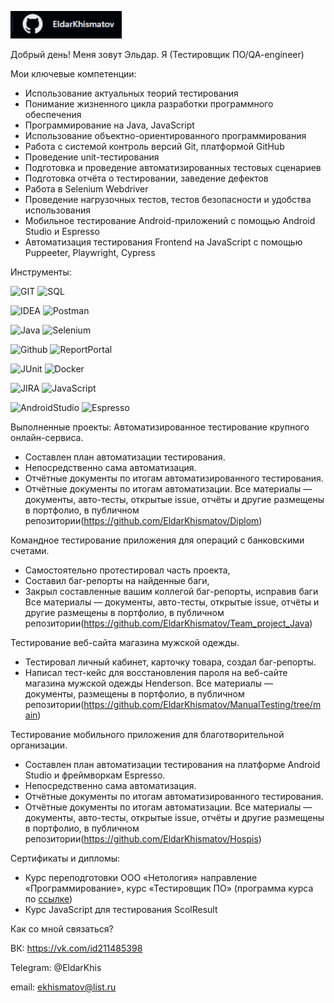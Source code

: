 [![Header](https://github.com/EldarKhismatov/EldarKhismatov/blob/main/assets/header.png)](https://github.com/EldarKhismatov?tab=repositories)

Добрый день! Меня зовут Эльдар. Я (Тестировщик ПО/QA-engineer)

Мои ключевые компетенции:
*	Использование актуальных теорий тестирования
*	Понимание жизненного цикла разработки программного обеспечения
*	Программирование на Java, JavaScript
*	Использование объектно-ориентированного программирования
*	Работа с системой контроль версий Git, платформой GitHub
*	Проведение unit-тестирования
*	Подготовка и проведение автоматизированных тестовых сценариев
*	Подготовка отчёта о тестировании, заведение дефектов
*	Работа в Selenium Webdriver
*	Проведение нагрузочных тестов, тестов безопасности и удобства использования
* Мобильное тестирование Android-приложений с помощью Android Studio и Espresso
* Автоматизация тестирования Frontend на JavaScript с помощью Puppeeter, Playwright, Cypress

Инструменты: 

![GIT](https://img.shields.io/badge/-GIT-090909?style=for-the-badge&logo=git&logoColor=47C5FB) ![SQL](https://img.shields.io/badge/-SQL-090909?style=for-the-badge&logo=sql&logoColor=097CDB)

![IDEA](https://img.shields.io/badge/-IDEA-090909?style=for-the-badge&logo=idea&logoColor=F8C52C) ![Postman](https://img.shields.io/badge/-Postman-090909?style=for-the-badge&logo=postman&logoColor=F88C00)

![Java](https://img.shields.io/badge/-Java-090909?style=for-the-badge&logo=java&logoColor=E9D54D) ![Selenium](https://img.shields.io/badge/-Selenium-090909?style=for-the-badge&logo=selenium&logoColor=E5D3FF) 

![Github](https://img.shields.io/badge/-Gtthub-090909?style=for-the-badge&logo=C%2b%2b&logoColor=6296CC) ![ReportPortal](https://img.shields.io/badge/-ReportPortal-090909?style=for-the-badge&logo=reportPortallogoColor=6296CC)

![JUnit](https://img.shields.io/badge/-Junit-090909?style=for-the-badge&logo=junit&logoColor=6296CC) ![Docker](https://img.shields.io/badge/-Docker-090909?style=for-the-badge&logo=docker&logoColor=6296CC)

![JIRA](https://img.shields.io/badge/-JIRA-090909?style=for-the-badge&logo=jira&logoColor=6296CC) ![JavaScript](https://img.shields.io/badge/-JavaScript-090909?style=for-the-badge&logo=javascript&logoColor=E9D54D)

![AndroidStudio](https://img.shields.io/badge/-AndroidStudio-090909?style=for-the-badge&logo=androidstudio&logoColor=E9D54D) ![Espresso](https://img.shields.io/badge/-Espresso-090909?style=for-the-badge&logo=espresso&logoColor=E9D54D)

Выполненные проекты: 
Автоматизированное тестирование крупного онлайн-сервиса.

*	Составлен план автоматизации тестирования.
*	Непосредственно сама автоматизация.
*	Отчётные документы по итогам автоматизированного тестирования.
*	Отчётные документы по итогам автоматизации.
Все материалы — документы, авто-тесты, открытые issue, отчёты и другие размещены в портфолио, в публичном репозитории(https://github.com/EldarKhismatov/Diplom)


Командное тестирование приложения для операций с банковскими счетами.

*	Самостоятельно протестировал часть проекта,
*	Составил баг-репорты на найденные баги,
*	Закрыл составленные вашим коллегой баг-репорты, исправив баги
Все материалы — документы, авто-тесты, открытые issue, отчёты и другие размещены в портфолио, в публичном репозитории(https://github.com/EldarKhismatov/Team_project_Java)


Тестирование веб-сайта магазина мужской одежды.

*	Тестировал личный кабинет, карточку товара, создал баг-репорты.
*	Написал тест-кейс для восстановления пароля на веб-сайте магазина мужской одежды Henderson.
Все материалы — документы, размещены в портфолио, в публичном репозитории(https://github.com/EldarKhismatov/ManualTesting/tree/main)


Тестирование мобильного приложения для благотворительной организации.

*	Составлен план автоматизации тестирования на платформе Android Studio и фреймворкам Espresso.
*	Непосредственно сама автоматизация.
*	Отчётные документы по итогам автоматизированного тестирования.
*	Отчётные документы по итогам автоматизации.
Все материалы — документы, авто-тесты, открытые issue, отчёты и другие размещены в портфолио, в публичном репозитории(https://github.com/EldarKhismatov/Hospis)

Сертификаты и дипломы:
* Курс переподготовки ООО «Нетология» направление «Программирование», курс «Тестировщик ПО» (программа курса по [ссылке](https://netology.ru/programs/qa#/))
* Курc JavaScript для тестирования ScolResult



Как со мной связаться? 

ВК: https://vk.com/id211485398

Telegram: @EldarKhis

email: ekhismatov@list.ru
